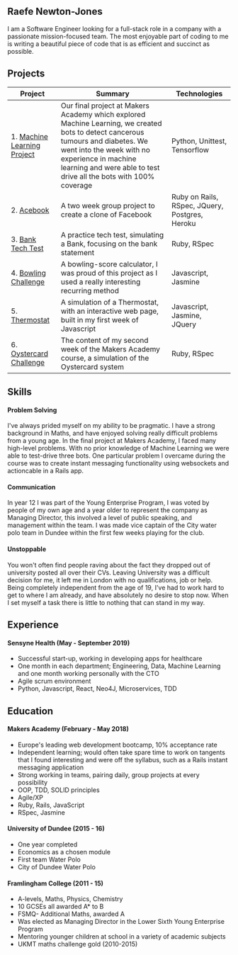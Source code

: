 ## Raefe Newton-Jones

I am a Software Engineer looking for a full-stack role in a company with a passionate mission-focused team. The most enjoyable part of coding to me is writing a beautiful piece of code that is as efficient and succinct as possible.


## Projects
| Project  | Summary | Technologies |
| ------------- | ------------- | ------------- |
|1. [Machine Learning Project](https://github.com/Raefey/FinalProjectML)  | Our final project at Makers Academy which explored Machine Learning, we created bots to detect cancerous tumours and diabetes. We went into the week with no experience in machine learning and were able to test drive all the bots with 100% coverage  | Python, Unittest, Tensorflow |
|2. [Acebook](https://github.com/Raefey/acebook-dart)  | A two week group project to create a clone of Facebook  | Ruby on Rails, RSpec, JQuery, Postgres, Heroku  |
|3. [Bank Tech Test](https://github.com/Raefey/bank-tech-test)  | A practice tech test, simulating a Bank, focusing on the bank statement  | Ruby, RSpec |
|4. [Bowling Challenge](https://github.com/Raefey/bowling-challenge)  | A bowling-score calculator, I was proud of this project as I used a really interesting recurring method  | Javascript, Jasmine |
|5. [Thermostat](https://github.com/Raefey/thermostat-challenge)  | A simulation of a Thermostat, with an interactive web page, built in my first week of Javascript  | Javascript, Jasmine, JQuery  |
|6. [Oystercard Challenge](https://github.com/Raefey/oystercard)  | The content of my second week of the Makers Academy course, a simulation of the Oystercard system  | Ruby, RSpec  |

## Skills

#### Problem Solving


I've always prided myself on my ability to be pragmatic. I have a strong background in Maths, and have enjoyed solving really difficult problems from a young age. In the final project at Makers Academy, I faced many high-level problems. With no prior knowledge of Machine Learning we were able to test-drive three bots. One particular problem I overcame during the course was to create instant messaging functionality using websockets and actioncable in a Rails app.

#### Communication

In year 12 I was part of the Young Enterprise Program, I was voted by people of my own age and a year older to represent the company as Managing Director, this involved a level of public speaking, and management within the team. I was made vice captain of the City water polo team in Dundee within the first few weeks playing for the club.

#### Unstoppable

You won't often find people raving about the fact they dropped out of university posted all over their CVs. Leaving University was a difficult decision for me, it left me in London with no qualifications, job or help. Being completely independent from the age of 19, I've had to work hard to get to where I am already, and have absolutely no desire to stop now. When I set myself a task there is little to nothing that can stand in my way.


## Experience

#### Sensyne Health (May - September 2019)

- Successful start-up, working in developing apps for healthcare
- One month in each department; Engineering, Data, Machine Learning and one month working personally with the CTO
- Agile scrum environment
- Python, Javascript, React, Neo4J, Microservices, TDD


## Education

#### Makers Academy (February - May 2018)

- Europe's leading web development bootcamp, 10% acceptance rate
- Independent learning; would often take spare time to work on tangents that I found interesting and were off the syllabus, such as a Rails instant messaging application
- Strong working in teams, pairing daily, group projects at every possibility
- OOP, TDD, SOLID principles
- Agile/XP
- Ruby, Rails, JavaScript
- RSpec, Jasmine

#### University of Dundee (2015 - 16)

- One year completed
- Economics as a chosen module
- First team Water Polo
- City of Dundee Water Polo

#### Framlingham College (2011 - 15)

- A-levels, Maths, Physics, Chemistry
- 10 GCSEs all awarded A* to B
-	FSMQ- Additional Maths, awarded A
- Was elected as Managing Director in the Lower Sixth Young Enterprise 	Program
- Mentoring younger children at school in a variety of academic subjects
- UKMT maths challenge gold (2010-2015)
